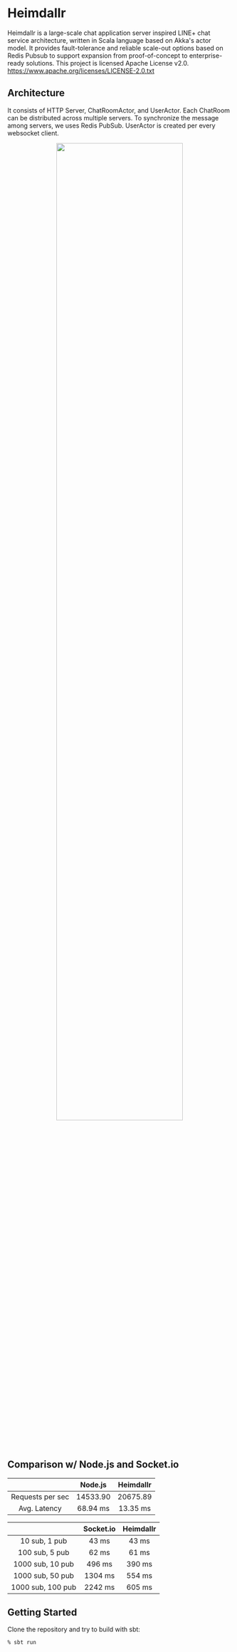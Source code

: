 # Heimdallr

Heimdallr is a large-scale chat application server inspired LINE+ chat service architecture, written in Scala language based on Akka's actor model. It provides fault-tolerance and reliable scale-out options based on Redis Pubsub to support expansion from proof-of-concept to enterprise-ready solutions. This project is licensed Apache License v2.0. https://www.apache.org/licenses/LICENSE-2.0.txt

## Architecture

It consists of HTTP Server, ChatRoomActor, and UserActor. Each ChatRoom can be distributed across multiple servers. To synchronize the message among servers, we uses Redis PubSub. UserActor is created per every websocket client.

<p align="center">
  <img width="75%" src="https://github.com/edwardyoon/Heimdallr/blob/master/project/architecture.png?raw=true">
</p>


## Comparison w/ Node.js and Socket.io 

|  | Node.js | Heimdallr | 
| :---: | :---: | :---: |
| Requests per sec | 14533.90 | 20675.89 |
| Avg. Latency | 68.94 ms | 13.35 ms |

|  | Socket.io | Heimdallr | 
| :---: | :---: | :---: |
| 10 sub, 1 pub | 43 ms | 43 ms |
| 100 sub, 5 pub | 62 ms | 61 ms |
| 1000 sub, 10 pub | 496 ms | 390 ms |
| 1000 sub, 50 pub | 1304 ms | 554 ms |
| 1000 sub, 100 pub | 2242 ms | 605 ms |

## Getting Started

Clone the repository and try to build with sbt:

`% sbt run`


